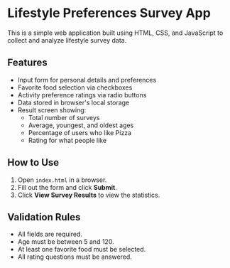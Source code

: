 # Lifestyle Preferences Survey App

This is a simple web application built using HTML, CSS, and JavaScript to collect and analyze lifestyle survey data.

## Features

- Input form for personal details and preferences
- Favorite food selection via checkboxes
- Activity preference ratings via radio buttons
- Data stored in browser's local storage
- Result screen showing:
  - Total number of surveys
  - Average, youngest, and oldest ages
  - Percentage of users who like Pizza
  - Rating for what people like

## How to Use

1. Open `index.html` in a browser.
2. Fill out the form and click **Submit**.
3. Click **View Survey Results** to view the statistics.

## Validation Rules

- All fields are required.
- Age must be between 5 and 120.
- At least one favorite food must be selected.
- All rating questions must be answered.
